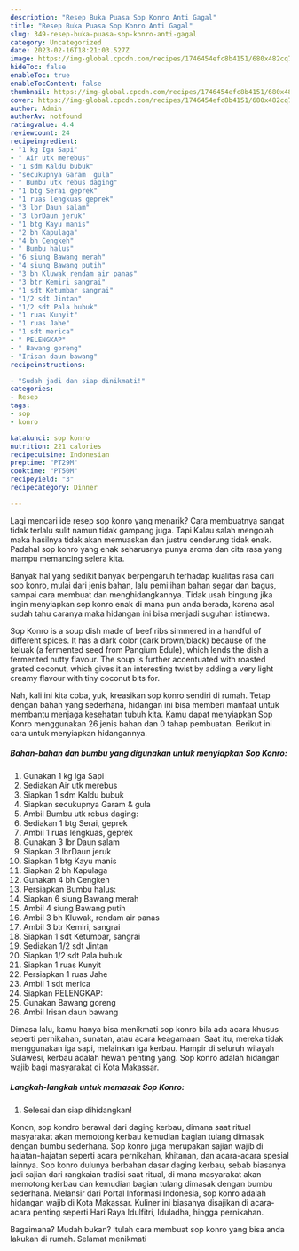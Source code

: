 ```yaml
---
description: "Resep Buka Puasa Sop Konro Anti Gagal"
title: "Resep Buka Puasa Sop Konro Anti Gagal"
slug: 349-resep-buka-puasa-sop-konro-anti-gagal
category: Uncategorized
date: 2023-02-16T18:21:03.527Z
image: https://img-global.cpcdn.com/recipes/1746454efc8b4151/680x482cq70/sop-konro-foto-resep-utama.jpg
hideToc: false
enableToc: true
enableTocContent: false
thumbnail: https://img-global.cpcdn.com/recipes/1746454efc8b4151/680x482cq70/sop-konro-foto-resep-utama.jpg
cover: https://img-global.cpcdn.com/recipes/1746454efc8b4151/680x482cq70/sop-konro-foto-resep-utama.jpg
author: Admin
authorAv: notfound
ratingvalue: 4.4
reviewcount: 24
recipeingredient:
- "1 kg Iga Sapi"
- " Air utk merebus"
- "1 sdm Kaldu bubuk"
- "secukupnya Garam  gula"
- " Bumbu utk rebus daging"
- "1 btg Serai geprek"
- "1 ruas lengkuas geprek"
- "3 lbr Daun salam"
- "3 lbrDaun jeruk"
- "1 btg Kayu manis"
- "2 bh Kapulaga"
- "4 bh Cengkeh"
- " Bumbu halus"
- "6 siung Bawang merah"
- "4 siung Bawang putih"
- "3 bh Kluwak rendam air panas"
- "3 btr Kemiri sangrai"
- "1 sdt Ketumbar sangrai"
- "1/2 sdt Jintan"
- "1/2 sdt Pala bubuk"
- "1 ruas Kunyit"
- "1 ruas Jahe"
- "1 sdt merica"
- " PELENGKAP"
- " Bawang goreng"
- "Irisan daun bawang"
recipeinstructions:

- "Sudah jadi dan siap dinikmati!"
categories:
- Resep
tags:
- sop
- konro

katakunci: sop konro 
nutrition: 221 calories
recipecuisine: Indonesian
preptime: "PT29M"
cooktime: "PT50M"
recipeyield: "3"
recipecategory: Dinner

---
```



Lagi mencari ide resep sop konro yang menarik? Cara membuatnya sangat tidak terlalu sulit namun tidak gampang juga. Tapi Kalau salah mengolah maka hasilnya tidak akan memuaskan dan justru cenderung tidak enak. Padahal sop konro yang enak seharusnya punya aroma dan cita rasa yang mampu memancing selera kita.


Banyak hal yang sedikit banyak berpengaruh terhadap kualitas rasa dari sop konro, mulai dari jenis bahan, lalu pemilihan bahan segar dan bagus, sampai cara membuat dan menghidangkannya. Tidak usah bingung jika ingin menyiapkan sop konro enak di mana pun anda berada, karena asal sudah tahu caranya maka hidangan ini bisa menjadi suguhan istimewa.

Sop Konro is a soup dish made of beef ribs simmered in a handful of different spices. It has a dark color (dark brown/black) because of the keluak (a fermented seed from Pangium Edule), which lends the dish a fermented nutty flavour. The soup is further accentuated with roasted grated coconut, which gives it an interesting twist by adding a very light creamy flavour with tiny coconut bits for.


Nah, kali ini kita coba, yuk, kreasikan sop konro sendiri di rumah. Tetap dengan bahan yang sederhana, hidangan ini bisa memberi manfaat untuk membantu menjaga kesehatan tubuh kita. Kamu dapat menyiapkan Sop Konro menggunakan 26 jenis bahan dan 0 tahap pembuatan. Berikut ini cara untuk menyiapkan hidangannya.

<!--inarticleads1-->

##### Bahan-bahan dan bumbu yang digunakan untuk menyiapkan Sop Konro:

1. Gunakan 1 kg Iga Sapi
1. Sediakan  Air utk merebus
1. Siapkan 1 sdm Kaldu bubuk
1. Siapkan secukupnya Garam &amp; gula
1. Ambil  Bumbu utk rebus daging:
1. Sediakan 1 btg Serai, geprek
1. Ambil 1 ruas lengkuas, geprek
1. Gunakan 3 lbr Daun salam
1. Siapkan 3 lbrDaun jeruk
1. Siapkan 1 btg Kayu manis
1. Siapkan 2 bh Kapulaga
1. Gunakan 4 bh Cengkeh
1. Persiapkan  Bumbu halus:
1. Siapkan 6 siung Bawang merah
1. Ambil 4 siung Bawang putih
1. Ambil 3 bh Kluwak, rendam air panas
1. Ambil 3 btr Kemiri, sangrai
1. Siapkan 1 sdt Ketumbar, sangrai
1. Sediakan 1/2 sdt Jintan
1. Siapkan 1/2 sdt Pala bubuk
1. Siapkan 1 ruas Kunyit
1. Persiapkan 1 ruas Jahe
1. Ambil 1 sdt merica
1. Siapkan  PELENGKAP:
1. Gunakan  Bawang goreng
1. Ambil Irisan daun bawang


Dimasa lalu, kamu hanya bisa menikmati sop konro bila ada acara khusus seperti pernikahan, sunatan, atau acara keagamaan. Saat itu, mereka tidak menggunakan iga sapi, melainkan iga kerbau. Hampir di seluruh wilayah Sulawesi, kerbau adalah hewan penting yang. Sop konro adalah hidangan wajib bagi masyarakat di Kota Makassar. 

<!--inarticleads2-->

##### Langkah-langkah untuk memasak Sop Konro:


1. Selesai dan siap dihidangkan!

Konon, sop kondro berawal dari daging kerbau, dimana saat ritual masyarakat akan memotong kerbau kemudian bagian tulang dimasak dengan bumbu sederhana. Sop konro juga merupakan sajian wajib di hajatan-hajatan seperti acara pernikahan, khitanan, dan acara-acara spesial lainnya. Sop konro dulunya berbahan dasar daging kerbau, sebab biasanya jadi sajian dari rangkaian tradisi saat ritual, di mana masyarakat akan memotong kerbau dan kemudian bagian tulang dimasak dengan bumbu sederhana. Melansir dari Portal Informasi Indonesia, sop konro adalah hidangan wajib di Kota Makassar. Kuliner ini biasanya disajikan di acara-acara penting seperti Hari Raya Idulfitri, Iduladha, hingga pernikahan. 

Bagaimana? Mudah bukan? Itulah cara membuat sop konro yang bisa anda lakukan di rumah. Selamat menikmati
